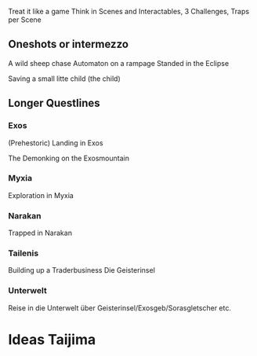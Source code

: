 Treat it like a game
Think in Scenes and Interactables, 3 Challenges, Traps per Scene
## Oneshots or intermezzo
A wild sheep chase
Automaton on a rampage
Standed in the Eclipse

Saving a small litte child (the child)

## Longer Questlines 
### Exos
(Prehestoric) Landing in Exos

The Demonking on the Exosmountain


### Myxia
Exploration in Myxia

### Narakan
Trapped in Narakan

### Tailenis
Building up a Traderbusiness
Die Geisterinsel
### Unterwelt
Reise in die Unterwelt über Geisterinsel/Exosgeb/Sorasgletscher etc.
# Ideas Taijima